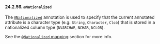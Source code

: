 #### 24.2.56. `@Nationalized`

<div class="paragraph">

The [`@Nationalized`](https://docs.jboss.org/hibernate/orm/5.2/javadocs/org/hibernate/annotations/Nationalized.html) annotation is used to specify that the current annotated attribute is a character type (e.g. `String`, `Character`, `Clob`) that is stored in a nationalized column type (`NVARCHAR`, `NCHAR`, `NCLOB`).

</div>
<div class="paragraph">

See the [`@Nationalized` mapping](#basic-nationalized-example) section for more info.

</div>
</div>
<div class="sect3">